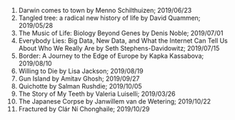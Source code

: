
1. Darwin comes to town by Menno Schilthuizen; 2019/06/23
2. Tangled tree: a radical new history of life by David Quammen; 2019/05/28
3. The Music of Life: Biology Beyond Genes by Denis Noble; 2019/07/01 
4. Everybody Lies: Big Data, New Data, and What the Internet Can Tell Us About Who We Really Are by Seth Stephens-Davidowitz; 2019/07/15
5. Border: A Journey to the Edge of Europe by Kapka Kassabova; 2019/08/10
6. Willing to Die by Lisa Jackson; 2019/08/19
7. Gun Island by Amitav Ghosh; 2019/09/27
8. Quichotte by Salman Rushdie; 2019/10/05
9. The Story of My Teeth by Valeria Luiselli; 2019/03/26
10. The Japanese Corpse by Janwillem van de Wetering; 2019/10/22 
11. Fractured by Clár Ní Chonghaile; 2019/10/29
